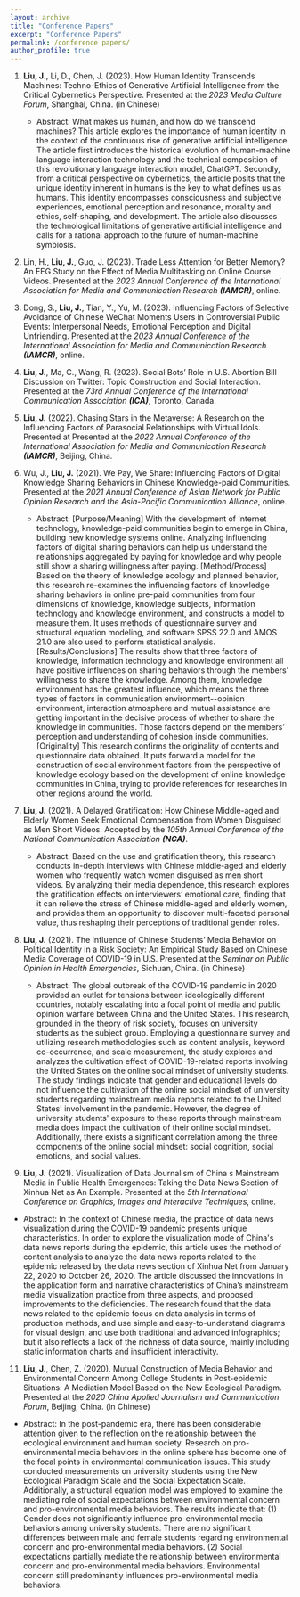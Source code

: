 ```yaml
---
layout: archive
title: "Conference Papers"
excerpt: "Conference Papers"
permalink: /conference papers/
author_profile: true
---
```


1. **Liu, J.**, Li, D., Chen, J. (2023). How Human Identity Transcends Machines: Techno-Ethics of Generative Artificial Intelligence from the Critical Cybernetics Perspective. Presented at the _2023 Media Culture Forum_, Shanghai, China. (in Chinese)
   - Abstract: What makes us human, and how do we transcend machines? This article explores the importance of human identity in the context of the continuous rise of generative artificial intelligence. The article first introduces the historical evolution of human-machine language interaction technology and the technical composition of this revolutionary language interaction model, ChatGPT. Secondly, from a critical perspective on cybernetics, the article posits that the unique identity inherent in humans is the key to what defines us as humans. This identity encompasses consciousness and subjective experiences, emotional perception and resonance, morality and ethics, self-shaping, and development. The article also discusses the technological limitations of generative artificial intelligence and calls for a rational approach to the future of human-machine symbiosis.

2. Lin, H., **Liu, J.**, Guo, J. (2023). Trade Less Attention for Better Memory? An EEG Study on the Effect of Media Multitasking on Online Course Videos. Presented at the _2023 Annual Conference of the International Association for Media and Communication Research_ _**(IAMCR)**_, online.

3. Dong, S., **Liu, J.**, Tian, Y., Yu, M. (2023). Influencing Factors of Selective Avoidance of Chinese WeChat Moments Users in Controversial Public Events: Interpersonal Needs, Emotional Perception and Digital Unfriending. Presented at the _2023 Annual Conference of the International Association for Media and Communication Research **(IAMCR)**_, online.

4. **Liu, J.**, Ma, C., Wang, R. (2023). Social Bots’ Role in U.S. Abortion Bill Discussion on Twitter: Topic Construction and Social Interaction. Presented at the _73rd Annual Conference of the International Communication Association **(ICA)**_, Toronto, Canada.

5. **Liu, J.** (2022). Chasing Stars in the Metaverse: A Research on the Influencing Factors of Parasocial Relationships with Virtual Idols. Presented at Presented at the _2022 Annual Conference of the International Association for Media and Communication Research **(IAMCR)**_, Beijing, China.

6. Wu, J., **Liu, J.** (2021). We Pay, We Share: Influencing Factors of Digital Knowledge Sharing Behaviors in Chinese Knowledge-paid Communities. Presented at the _2021 Annual Conference of Asian Network for Public Opinion Research and the Asia-Pacific Communication Alliance_, online.

   - Abstract: [Purpose/Meaning] With the development of Internet technology, knowledge-paid communities begin to emerge in China, building new knowledge systems online. Analyzing influencing factors of digital sharing behaviors can help us understand the relationships aggregated by paying for knowledge and why people still show a sharing willingness after paying. [Method/Process] Based on the theory of knowledge ecology and planned behavior, this research re-examines the influencing factors of knowledge sharing behaviors in online pre-paid communities from four dimensions of knowledge, knowledge subjects, information technology and knowledge environment, and constructs a model to measure them. It uses methods of questionnaire survey and structural equation modeling, and software SPSS 22.0 and AMOS 21.0 are also used to perform statistical analysis. [Results/Conclusions] The results show that three factors of knowledge, information technology and knowledge environment all have positive influences on sharing behaviors through the members’ willingness to share the knowledge. Among them, knowledge environment has the greatest influence, which means the three types of factors in communication environment--opinion environment, interaction atmosphere and mutual assistance are getting important in the decisive process of whether to share the knowledge in communities. Those factors depend on the members’ perception and understanding of cohesion inside communities. [Originality] This research confirms the originality of contents and questionnaire data obtained. It puts forward a model for the construction of social environment factors from the perspective of knowledge ecology based on the development of online knowledge communities in China, trying to provide references for researches in other regions around the world.

7. **Liu, J.** (2021). A Delayed Gratification: How Chinese Middle-aged and Elderly Women Seek Emotional Compensation from Women Disguised as Men Short Videos. Accepted by the _105th Annual Conference of the National Communication Association **(NCA)**_.

   - Abstract: Based on the use and gratification theory, this research conducts in-depth interviews with Chinese middle-aged and elderly women who frequently watch women disguised as men short videos. By analyzing their media dependence, this research explores the gratification effects on interviewers’ emotional care, finding that it can relieve the stress of Chinese middle-aged and elderly women, and provides them an opportunity to discover multi-faceted personal value, thus reshaping their perceptions of traditional gender roles. 

8. **Liu, J.** (2021). The Influence of Chinese Students’ Media Behavior on Political Identity in a Risk Society: An Empirical Study Based on Chinese Media Coverage of COVID-19 in U.S. Presented at the _Seminar on Public Opinion in Health Emergencies_, Sichuan, China. (in Chinese)

   - Abstract: The global outbreak of the COVID-19 pandemic in 2020 provided an outlet for tensions between ideologically different countries, notably escalating into a focal point of media and public opinion warfare between China and the United States. This research, grounded in the theory of risk society, focuses on university students as the subject group. Employing a questionnaire survey and utilizing research methodologies such as content analysis, keyword co-occurrence, and scale measurement, the study explores and analyzes the cultivation effect of COVID-19-related reports involving the United States on the online social mindset of university students. The study findings indicate that gender and educational levels do not influence the cultivation of the online social mindset of university students regarding mainstream media reports related to the United States' involvement in the pandemic. However, the degree of university students' exposure to these reports through mainstream media does impact the cultivation of their online social mindset. Additionally, there exists a significant correlation among the three components of the online social mindset: social cognition, social emotions, and social values.

10. **Liu, J.** (2021). Visualization of Data Journalism of China s Mainstream Media in Public Health Emergences: Taking the Data News Section of Xinhua Net as An Example. Presented at the _5th International Conference on Graphics, Images and Interactive Techniques_, online.

   - Abstract: In the context of Chinese media, the practice of data news visualization during the COVID-19 pandemic presents unique characteristics. In order to explore the visualization mode of China's data news reports during the epidemic, this article uses the method of content analysis to analyze the data news reports related to the epidemic released by the data news section of Xinhua Net from January 22, 2020 to October 26, 2020. The article discussed the innovations in the application form and narrative characteristics of China’s mainstream media visualization practice from three aspects, and proposed improvements to the deficiencies. The research found that the data news related to the epidemic focus on data analysis in terms of production methods, and use simple and easy-to-understand diagrams for visual design, and use both traditional and advanced infographics; but it also reflects a lack of the richness of data source, mainly including static information charts and insufficient interactivity.

11. **Liu, J.**, Chen, Z. (2020). Mutual Construction of Media Behavior and Environmental Concern Among College Students in Post-epidemic Situations: A Mediation Model Based on the New Ecological Paradigm. Presented at the _2020 China Applied Journalism and Communication Forum_, Beijing, China. (in Chinese)

   - Abstract: In the post-pandemic era, there has been considerable attention given to the reflection on the relationship between the ecological environment and human society. Research on pro-environmental media behaviors in the online sphere has become one of the focal points in environmental communication issues. This study conducted measurements on university students using the New Ecological Paradigm Scale and the Social Expectation Scale. Additionally, a structural equation model was employed to examine the mediating role of social expectations between environmental concern and pro-environmental media behaviors. The results indicate that: (1) Gender does not significantly influence pro-environmental media behaviors among university students. There are no significant differences between male and female students regarding environmental concern and pro-environmental media behaviors. (2) Social expectations partially mediate the relationship between environmental concern and pro-environmental media behaviors. Environmental concern still predominantly influences pro-environmental media behaviors.
